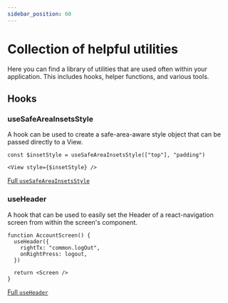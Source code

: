 ```yaml
---
sidebar_position: 60
---
```


# Collection of helpful utilities

Here you can find a library of utilities that are used often within your application. This includes hooks, helper functions, and various tools.

## Hooks

### useSafeAreaInsetsStyle

A hook can be used to create a safe-area-aware style object that can be passed directly to a View.

```tsx
const $insetStyle = useSafeAreaInsetsStyle(["top"], "padding")

<View style={$insetStyle} />
```

[Full `useSafeAreaInsetsStyle`](./useSafeAreaInsetsStyle.ts.md)

### useHeader

A hook that can be used to easily set the Header of a react-navigation screen from within the screen's component.

```tsx
function AccountScreen() {
  useHeader({
    rightTx: "common.logOut",
    onRightPress: logout,
  })

  return <Screen />
}
```

[Full `useHeader`](./useHeader.tsx.md)
